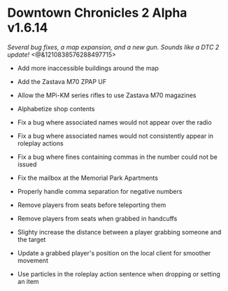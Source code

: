 # Downtown Chronicles 2 Alpha v1.6.14
*Several bug fixes, a map expansion, and a new gun. Sounds like a DTC 2 update!*
<@&1210838576288497715>

* Add more inaccessible buildings around the map
* Add the Zastava M70 ZPAP UF

* Allow the MPi-KM series rifles to use Zastava M70 magazines
* Alphabetize shop contents
* Fix a bug where associated names would not appear over the radio
* Fix a bug where associated names would not consistently appear in roleplay actions
* Fix a bug where fines containing commas in the number could not be issued
* Fix the mailbox at the Memorial Park Apartments
* Properly handle comma separation for negative numbers
* Remove players from seats before teleporting them
* Remove players from seats when grabbed in handcuffs
* Slighty increase the distance between a player grabbing someone and the target
* Update a grabbed player's position on the local client for smoother movement
* Use particles in the roleplay action sentence when dropping or setting an item